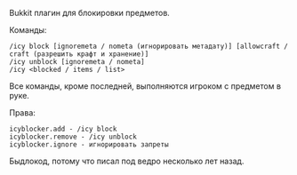 Bukkit плагин для блокировки предметов.

Команды:

    /icy block [ignoremeta / nometa (игнорировать метадату)] [allowcraft / craft (разрешить крафт и хранение)]    
    /icy unblock [ignoremeta / nometa]     
    /icy <blocked / items / list>   
    
Все команды, кроме последней, выполняются игроком с предметом в руке.

Права:

    icyblocker.add - /icy block
    icyblocker.remove - /icy unblock
    icyblocker.ignore - игнорировать запреты

Быдлокод, потому что писал под ведро несколько лет назад.
